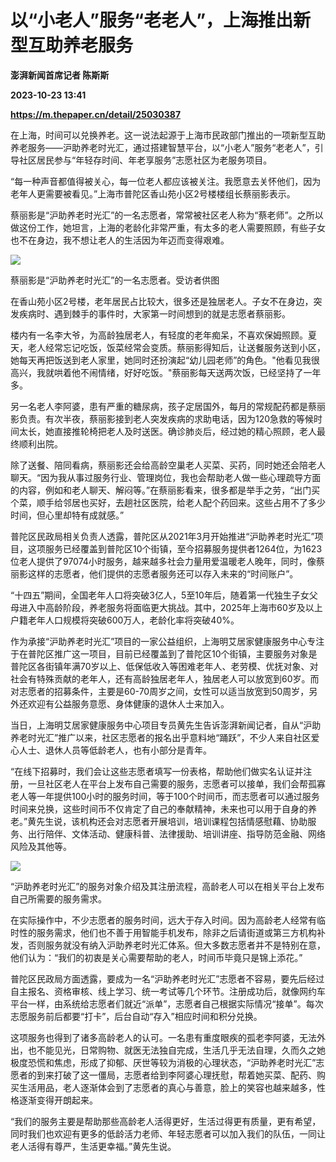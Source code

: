 # 以“小老人”服务“老老人”，上海推出新型互助养老服务
**澎湃新闻首席记者 陈斯斯**

**2023-10-23 13:41**

**https://m.thepaper.cn/detail/25030387**

在上海，时间可以兑换养老。这一说法起源于上海市民政部门推出的一项新型互助养老服务——沪助养老时光汇，通过搭建智慧平台，以“小老人”服务“老老人”，引导社区居民参与“年轻存时间、年老享服务”志愿社区为老服务项目。

“每一种声音都值得被关心，每一位老人都应该被关注。我愿意去关怀他们，因为老年人更需要被看见。”上海市普陀区香山苑小区2号楼楼组长蔡丽影表示。

蔡丽影是“沪助养老时光汇”的一名志愿者，常常被社区老人称为“蔡老师”。之所以做这份工作，她坦言，上海的老龄化非常严重，有太多的老人需要照顾，有些子女也不在身边，我不想让老人的生活因为年迈而变得艰难。

![](https://imagecloud.thepaper.cn/thepaper/image/275/280/222.jpg)

蔡丽影是“沪助养老时光汇”的一名志愿者。受访者供图

在香山苑小区2号楼，老年居民占比较大，很多还是独居老人。子女不在身边，突发疾病时、遇到棘手的事件时，大家第一时间想到的就是志愿者蔡丽影。

楼内有一名李大爷，为高龄独居老人，有轻度的老年痴呆，不喜欢保姆照顾。夏天，老人经常忘记吃饭，饭菜经常会变质。蔡丽影得知后，让送餐服务送到小区，她每天再把饭送到老人家里，她同时还扮演起“幼儿园老师”的角色。"他看见我很高兴，我就哄着他不闹情绪，好好吃饭。"蔡丽影每天送两次饭，已经坚持了一年多。

另一名老人李阿婆，患有严重的糖尿病，孩子定居国外，每月的常规配药都是蔡丽影负责。有次半夜，蔡丽影接到老人突发疾病的求助电话，因为120急救的等候时间太长，她直接推轮椅把老人及时送医。确诊肺炎后，经过她的精心照顾，老人最终顺利出院。

除了送餐、陪同看病，蔡丽影还会给高龄空巢老人买菜、买药，同时她还会陪老人聊天。“因为我从事过服务行业、管理岗位，我也会帮助老人做一些心理疏导方面的内容，例如和老人聊天、解闷等。”在蔡丽影看来，很多都是举手之劳，“出门买个菜，顺手给邻居也买好，去趟社区医院，给老人配个药回来。这些占用不了多少时间，但心里却特有成就感。”

普陀区民政局相关负责人透露，普陀区从2021年3月开始推进“沪助养老时光汇”项目，这项服务已经覆盖到普陀区10个街镇，至今招募服务提供者1264位，为1623位老人提供了97074小时服务，越来越多社会力量用爱温暖老人晚年，同时，像蔡丽影这样的志愿者，他们提供的志愿者服务还可以存入未来的“时间账户”。

“十四五”期间，全国老年人口将突破3亿人，5至10年后，随着第一代独生子女父母进入中高龄阶段，养老服务将面临更大挑战。其中，2025年上海市60岁及以上户籍老年人口规模将突破600万人，老龄化率将突破40%。

作为承接“沪助养老时光汇”项目的一家公益组织，上海明艾居家健康服务中心专注于在普陀区推广这一项目，目前已经覆盖到了普陀区10个街镇，主要服务对象是普陀区各街镇年满70岁以上、低保低收入等困难老年人、老劳模、优抚对象、对社会有特殊贡献的老年人，还有高龄独居老年人，独居老人可以放宽到60岁。而对志愿者的招募条件，主要是60-70周岁之间，女性可以适当放宽到50周岁，另外还欢迎有公益服务意愿、身体健康的退休人士来加入。

当日，上海明艾居家健康服务中心项目专员黄先生告诉澎湃新闻记者，自从“沪助养老时光汇”推广以来，社区志愿者的报名出乎意料地“踊跃”，不少人来自社区爱心人士、退休人员等低龄老人，也有小部分是青年。

“在线下招募时，我们会让这些志愿者填写一份表格，帮助他们做实名认证并注册，一旦社区老人在平台上发布自己需要的服务，志愿者可以接单，我们会帮孤寡老人等一年提供100小时的服务时间，等于100个时间币，而志愿者可以通过服务时间来兑换，这些时间币不仅肯定了自己的奉献精神，未来也可以用于自身的养老。”黄先生说，该机构还会对志愿者开展培训，培训课程包括情感慰藉、协助服务、出行陪伴、文体活动、健康科普、法律援助、培训讲座、指导防范金融、网络风险及其他等。

![](https://imagecloud.thepaper.cn/thepaper/image/275/280/245.jpg)

“沪助养老时光汇”的服务对象介绍及其注册流程，高龄老人可以在相关平台上发布自己所需要的服务需求。

在实际操作中，不少志愿者的服务时间，远大于存入时间。因为高龄老人经常有临时性的服务需求，他们也不善于用智能手机发布，除非之后请街道或第三方机构补发，否则服务就没有纳入沪助养老时光汇体系。但大多数志愿者并不是特别在意，他们认为：“我们的初衷是关心需要帮助的老人，时间币毕竟只是锦上添花。”

普陀区民政局方面透露，要成为一名“沪助养老时光汇”志愿者不容易，要先后经过自主报名、资格审核、线上学习、统一考试等几个环节。注册成功后，就像网约车平台一样，由系统给志愿者们就近“派单”，志愿者自己根据实际情况“接单”。每次志愿服务前后都要“打卡”，后台自动“存入”相应时间和积分兑换。

这项服务也得到了诸多高龄老人的认可。一名患有重度眼疾的孤老李阿婆，无法外出，也不能见光，日常购物、就医无法独自完成，生活几乎无法自理，久而久之她极度恐慌和焦虑，形成了抑郁、厌世等较为消极的心理状态，“沪助养老时光汇”志愿者的到来打破了这一僵局，志愿者给到李阿婆心理抚慰，帮着她买菜、配药、购买生活用品，老人逐渐体会到了志愿者的真心与善意，脸上的笑容也越来越多，性格逐渐变得开朗起来。

“我们的服务主要是帮助那些高龄老人活得更好，生活过得更有质量，更有希望，同时我们也欢迎有更多的低龄活力老师、年轻志愿者可以加入我们的队伍，一同让老人活得有尊严，生活更幸福。”黄先生说。